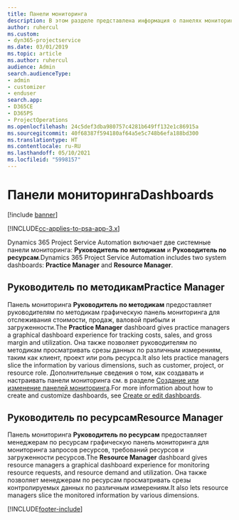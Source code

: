 ```yaml
---
title: Панели мониторинга
description: В этом разделе представлена информация о панелях мониторинга отчетности, включенных в Dynamics 365 Project Service Automation.
author: ruhercul
ms.custom:
- dyn365-projectservice
ms.date: 03/01/2019
ms.topic: article
ms.author: ruhercul
audience: Admin
search.audienceType:
- admin
- customizer
- enduser
search.app:
- D365CE
- D365PS
- ProjectOperations
ms.openlocfilehash: 24c5def3dba980757c4281b649ff132e1c86915a
ms.sourcegitcommit: 40f68387f594180af64a5e5c748b6efa188bd300
ms.translationtype: HT
ms.contentlocale: ru-RU
ms.lasthandoff: 05/10/2021
ms.locfileid: "5998157"
---
```

# <a name="dashboards"></a><span data-ttu-id="48e57-103">Панели мониторинга</span><span class="sxs-lookup"><span data-stu-id="48e57-103">Dashboards</span></span>

[!include [banner](../includes/psa-now-project-operations.md)]

[!INCLUDE[cc-applies-to-psa-app-3.x](../includes/cc-applies-to-psa-app-3x.md)]

<span data-ttu-id="48e57-104">Dynamics 365 Project Service Automation включает две системные панели мониторинга: **Руководитель по методикам** и **Руководитель по ресурсам**.</span><span class="sxs-lookup"><span data-stu-id="48e57-104">Dynamics 365 Project Service Automation includes two system dashboards: **Practice Manager** and **Resource Manager**.</span></span>

## <a name="practice-manager"></a><span data-ttu-id="48e57-105">Руководитель по методикам</span><span class="sxs-lookup"><span data-stu-id="48e57-105">Practice Manager</span></span> 

<span data-ttu-id="48e57-106">Панель мониторинга **Руководитель по методикам** предоставляет руководителям по методикам графическую панель мониторинга для отслеживания стоимости, продаж, валовой прибыли и загруженности.</span><span class="sxs-lookup"><span data-stu-id="48e57-106">The **Practice Manager** dashboard gives practice managers a graphical dashboard experience for tracking costs, sales, and gross margin and utilization.</span></span> <span data-ttu-id="48e57-107">Она также позволяет руководителям по методикам просматривать срезы данных по различным измерениям, таким как клиент, проект или роль ресурса.</span><span class="sxs-lookup"><span data-stu-id="48e57-107">It also lets practice managers slice the information by various dimensions, such as customer, project, or resource role.</span></span> <span data-ttu-id="48e57-108">Дополнительные сведения о том, как создавать и настраивать панели мониторинга см. в разделе [Создание или изменение панелей мониторинга](/dynamics365/customerengagement/on-premises/customize/create-edit-dashboards).</span><span class="sxs-lookup"><span data-stu-id="48e57-108">For more information about how to create and customize dashboards, see [Create or edit dashboards](/dynamics365/customerengagement/on-premises/customize/create-edit-dashboards).</span></span>

## <a name="resource-manager"></a><span data-ttu-id="48e57-109">Руководитель по ресурсам</span><span class="sxs-lookup"><span data-stu-id="48e57-109">Resource Manager</span></span> 

<span data-ttu-id="48e57-110">Панель мониторинга **Руководитель по ресурсам** предоставляет менеджерам по ресурсам графическую панель мониторинга для мониторинга запросов ресурсов, требований ресурсов и загруженности ресурсов.</span><span class="sxs-lookup"><span data-stu-id="48e57-110">The **Resource Manager** dashboard gives resource managers a graphical dashboard experience for monitoring resource requests, and resource demand and utilization.</span></span> <span data-ttu-id="48e57-111">Она также позволяет менеджерам по ресурсам просматривать срезы контролируемых данных по различным измерениям.</span><span class="sxs-lookup"><span data-stu-id="48e57-111">It also lets resource managers slice the monitored information by various dimensions.</span></span>


[!INCLUDE[footer-include](../includes/footer-banner.md)]